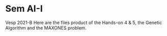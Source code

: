 # Sem AI-I
Vesp 2021-B
Here are the files product of the Hands-on 4 & 5, the Genetic Algorithm and the MAXONES problem.

